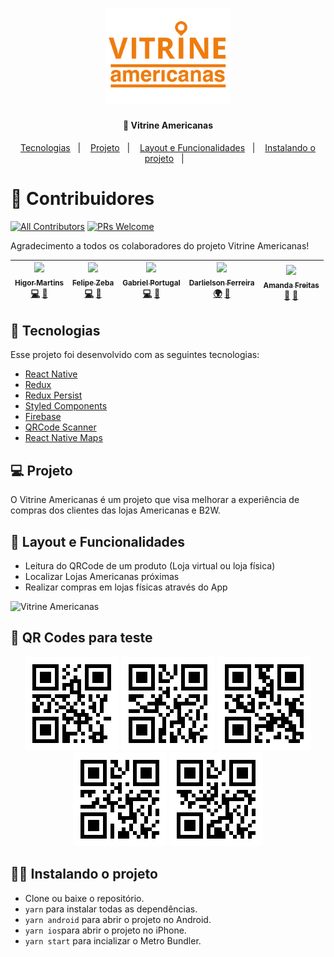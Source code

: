 <h1 align="center">
    <img alt="VitrineAmericanas" title="#Vitrine Americanas" src="src/assets/icons/logo/logoLaranja.png" width="200px" />
</h1>

<h4 align="center">
  🚀 Vitrine Americanas
</h4>

<p align="center">
  <a href="#rocket-tecnologias">Tecnologias</a>&nbsp;&nbsp;&nbsp;|&nbsp;&nbsp;&nbsp;
  <a href="#-projeto">Projeto</a>&nbsp;&nbsp;&nbsp;|&nbsp;&nbsp;&nbsp;
  <a href="#-layout">Layout e Funcionalidades</a>&nbsp;&nbsp;&nbsp;|&nbsp;&nbsp;&nbsp;
  <a href="#-instalando-o-projeto">Instalando o projeto</a>&nbsp;&nbsp;&nbsp;|&nbsp;&nbsp;&nbsp;
</p>

# 🥇 Contribuidores
[![All Contributors](https://img.shields.io/badge/All_contributors-5-green.svg?style=flat-square)](./CONTRIBUTORS.md)
[![PRs Welcome](https://img.shields.io/badge/PRs-Welcome-brightgreen.svg?style=flat-square)](http://makeapullrequest.com)

Agradecimento a todos os colaboradores do projeto Vitrine Americanas!

| [<img src="https://avatars3.githubusercontent.com/u/44821959?s=460&u=3d09f94c26b0fd9b9ed57670c62db54fa3ae0a83&v=4" width="100px;"/><br /><sub><b>Higor Martins</b></sub>](https://www.linkedin.com/in/higormartinsdasilva/)<br /> [💻](https://github.com/MegaHack-Shawee/Mobile "Code") [📖](https://github.com/MegaHack-Shawee/Mobile "Documentation") | [<img src="https://avatars0.githubusercontent.com/u/51774420?s=460&u=0bc43ec463bfd512986455cfaeac0637f18f24e5&v=4" width="100px;"/><br /><sub><b>Felipe Zeba</b></sub>](https://www.linkedin.com/in/felipe-zeba/)<br /> [💻](https://github.com/MegaHack-Shawee/Mobile "Code") [📖](https://github.com/MegaHack-Shawee/Mobile "Documentation")  | [<img src="https://avatars3.githubusercontent.com/u/44583521?s=460&u=2bb92913239de8faeb3a3902ec3593782d9b4ac6&v=4" width="100px;"/><br /><sub><b>Gabriel Portugal</b></sub>](https://www.linkedin.com/in/gabrielrportugal/)<br /> [💻](https://github.com/MegaHack-Shawee/Mobile "Code") [📖](https://github.com/MegaHack-Shawee/Mobile "Documentation") | [<img src="https://media-exp1.licdn.com/dms/image/C4D03AQEcajFmhfGZYw/profile-displayphoto-shrink_200_200/0?e=1594252800&v=beta&t=u0coELVLazK0vriJW0mKApSys2R_NMmmsmMxKcyqbZU" width="100px;"/><br /><sub><b>Darlielson Ferreira</b></sub>](https://www.linkedin.com/in/darlielson-ferreira-86451168/)<br /> [🌍](https://github.com/MegaHack-Shawee/Mobile "Business") [📖](https://github.com/MegaHack-Shawee/Mobile "Documentation") | [<img src="https://media-exp1.licdn.com/dms/image/C4D03AQHfW9FKaYDbQg/profile-displayphoto-shrink_200_200/0?e=1594252800&v=beta&t=zx37Vb7z29nleNd7EPRqD55kyASimvIyb6CDgvH3Dd0" width="100px;"/><br /><sub><b>Amanda Freitas</b></sub>](https://www.linkedin.com/in/amanda-freitas-39a937125/)<br /> [🎨](https://github.com/MegaHack-Shawee/Mobile "UX/UI Designer") [💬](https://github.com/MegaHack-Shawee/Mobile "Development support") | 
| :---: | :---: | :---: | :---: | :---: | 

## 🚀 Tecnologias

Esse projeto foi desenvolvido com as seguintes tecnologias:

- [React Native](https://facebook.github.io/react-native/)
- [Redux](https://redux.js.org/)
- [Redux Persist](https://www.npmjs.com/package/redux-persist)
- [Styled Components](https://styled-components.com/)
- [Firebase](https://firebase.google.com/)
- [QRCode Scanner](https://www.npmjs.com/package/react-native-qrcode-scanner)
- [React Native Maps](https://www.npmjs.com/package/react-native-maps)

## 💻 Projeto

O Vitrine Americanas é um projeto que visa melhorar a experiência de compras dos clientes das lojas Americanas e B2W.

## 🔖 Layout e Funcionalidades

- Leitura do QRCode de um produto (Loja virtual ou loja física)
- Localizar Lojas Americanas próximas
- Realizar compras em lojas físicas através do App

![Vitrine Americanas](https://user-images.githubusercontent.com/44583521/80927982-d6a53f80-8d77-11ea-9791-3a4bb1a33de2.png)

## 📂 QR Codes para teste

<p align="center">
  <img alt="qr1" src="./src/assets/QRCodes/001.png" width="150px">
  <img alt="qr2" src="./src/assets/QRCodes/002.png" width="150px">
  <img alt="qr3" src="./src/assets/QRCodes/003.png" width="150px">
  <img alt="qr4" src="./src/assets/QRCodes/004.png" width="150px">
  <img alt="qr5" src="./src/assets/QRCodes/005.png" width="150px">
</p>

## 🏃‍♂️ Instalando o projeto

- Clone ou baixe o repositório.
- `yarn` para instalar todas as dependências.
- `yarn android` para abrir o projeto no Android.
- `yarn ios`para abrir o projeto no iPhone.
- `yarn start` para incializar o Metro Bundler.



